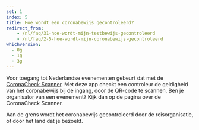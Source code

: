 ```yaml
---
set: 1
index: 5
title: Hoe wordt een coronabewijs gecontroleerd?
redirect_from: 
    - /nl/faq/31-hoe-wordt-mijn-testbewijs-gecontroleerd
    - /nl/faq/2-5-hoe-wordt-mijn-coronabewijs-gecontroleerd
whichversion:
  - 0g
  - 1g
  - 3g
---
```

Voor toegang tot Nederlandse evenementen gebeurt dat met de [CoronaCheck Scanner](/nl/scanner). Met deze app checkt een controleur de geldigheid van het coronabewijs bij de ingang, door de QR-code te scannen. Ben je organisator van een evenement? Kijk dan op de pagina over de CoronaCheck Scanner.

Aan de grens wordt het coronabewijs gecontroleerd door de reisorganisatie, of door het land dat je bezoekt.
